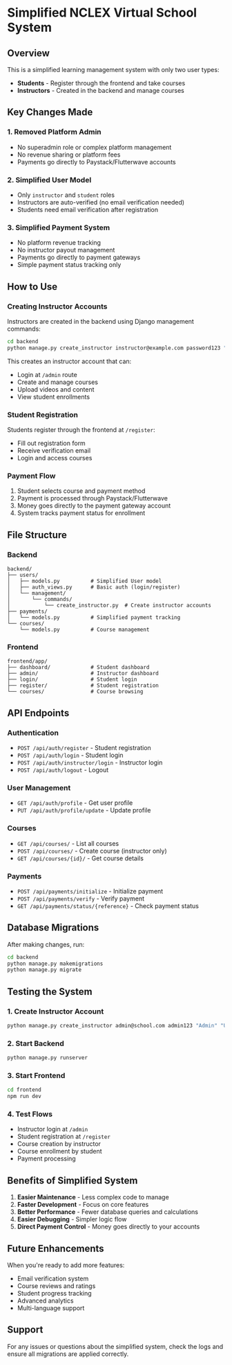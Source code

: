 # Simplified NCLEX Virtual School System

## Overview
This is a simplified learning management system with only two user types:
- **Students** - Register through the frontend and take courses
- **Instructors** - Created in the backend and manage courses

## Key Changes Made

### 1. Removed Platform Admin
- No superadmin role or complex platform management
- No revenue sharing or platform fees
- Payments go directly to Paystack/Flutterwave accounts

### 2. Simplified User Model
- Only `instructor` and `student` roles
- Instructors are auto-verified (no email verification needed)
- Students need email verification after registration

### 3. Simplified Payment System
- No platform revenue tracking
- No instructor payout management
- Payments go directly to payment gateways
- Simple payment status tracking only

## How to Use

### Creating Instructor Accounts
Instructors are created in the backend using Django management commands:

```bash
cd backend
python manage.py create_instructor instructor@example.com password123 "John" "Doe"
```

This creates an instructor account that can:
- Login at `/admin` route
- Create and manage courses
- Upload videos and content
- View student enrollments

### Student Registration
Students register through the frontend at `/register`:
- Fill out registration form
- Receive verification email
- Login and access courses

### Payment Flow
1. Student selects course and payment method
2. Payment is processed through Paystack/Flutterwave
3. Money goes directly to the payment gateway account
4. System tracks payment status for enrollment

## File Structure

### Backend
```
backend/
├── users/
│   ├── models.py          # Simplified User model
│   ├── auth_views.py      # Basic auth (login/register)
│   └── management/
│       └── commands/
│           └── create_instructor.py  # Create instructor accounts
├── payments/
│   └── models.py          # Simplified payment tracking
└── courses/
    └── models.py          # Course management
```

### Frontend
```
frontend/app/
├── dashboard/             # Student dashboard
├── admin/                 # Instructor dashboard
├── login/                 # Student login
├── register/              # Student registration
└── courses/               # Course browsing
```

## API Endpoints

### Authentication
- `POST /api/auth/register` - Student registration
- `POST /api/auth/login` - Student login
- `POST /api/auth/instructor/login` - Instructor login
- `POST /api/auth/logout` - Logout

### User Management
- `GET /api/auth/profile` - Get user profile
- `PUT /api/auth/profile/update` - Update profile

### Courses
- `GET /api/courses/` - List all courses
- `POST /api/courses/` - Create course (instructor only)
- `GET /api/courses/{id}/` - Get course details

### Payments
- `POST /api/payments/initialize` - Initialize payment
- `POST /api/payments/verify` - Verify payment
- `GET /api/payments/status/{reference}` - Check payment status

## Database Migrations
After making changes, run:

```bash
cd backend
python manage.py makemigrations
python manage.py migrate
```

## Testing the System

### 1. Create Instructor Account
```bash
python manage.py create_instructor admin@school.com admin123 "Admin" "User"
```

### 2. Start Backend
```bash
python manage.py runserver
```

### 3. Start Frontend
```bash
cd frontend
npm run dev
```

### 4. Test Flows
- Instructor login at `/admin`
- Student registration at `/register`
- Course creation by instructor
- Course enrollment by student
- Payment processing

## Benefits of Simplified System

1. **Easier Maintenance** - Less complex code to manage
2. **Faster Development** - Focus on core features
3. **Better Performance** - Fewer database queries and calculations
4. **Easier Debugging** - Simpler logic flow
5. **Direct Payment Control** - Money goes directly to your accounts

## Future Enhancements
When you're ready to add more features:
- Email verification system
- Course reviews and ratings
- Student progress tracking
- Advanced analytics
- Multi-language support

## Support
For any issues or questions about the simplified system, check the logs and ensure all migrations are applied correctly.


